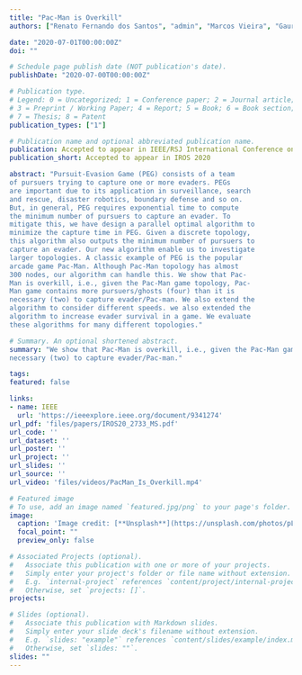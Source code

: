 ```yaml
---
title: "Pac-Man is Overkill"
authors: ["Renato Fernando dos Santos", "admin", "Marcos Vieira", "Gaurav Sukhatme"]

date: "2020-07-01T00:00:00Z"
doi: ""

# Schedule page publish date (NOT publication's date).
publishDate: "2020-07-00T00:00:00Z"

# Publication type.
# Legend: 0 = Uncategorized; 1 = Conference paper; 2 = Journal article;
# 3 = Preprint / Working Paper; 4 = Report; 5 = Book; 6 = Book section;
# 7 = Thesis; 8 = Patent
publication_types: ["1"]

# Publication name and optional abbreviated publication name.
publication: Accepted to appear in IEEE/RSJ International Conference on Intelligent Robots and Systems 2020
publication_short: Accepted to appear in IROS 2020

abstract: "Pursuit-Evasion Game (PEG) consists of a team
of pursuers trying to capture one or more evaders. PEGs
are important due to its application in surveillance, search
and rescue, disaster robotics, boundary defense and so on.
But, in general, PEG requires exponential time to compute
the minimum number of pursuers to capture an evader. To
mitigate this, we have design a parallel optimal algorithm to
minimize the capture time in PEG. Given a discrete topology,
this algorithm also outputs the minimum number of pursuers to
capture an evader. Our new algorithm enable us to investigate
larger topologies. A classic example of PEG is the popular
arcade game Pac-Man. Although Pac-Man topology has almost
300 nodes, our algorithm can handle this. We show that Pac-
Man is overkill, i.e., given the Pac-Man game topology, Pac-
Man game contains more pursuers/ghosts (four) than it is
necessary (two) to capture evader/Pac-man. We also extend the
algorithm to consider different speeds. we also extended the
algorithm to increase evader survival in a game. We evaluate
these algorithms for many different topologies."

# Summary. An optional shortened abstract.
summary: "We show that Pac-Man is overkill, i.e., given the Pac-Man game topology, Pac-Man game contains more pursuers/ghosts (four) than it is
necessary (two) to capture evader/Pac-man."

tags:
featured: false

links:
- name: IEEE
  url: 'https://ieeexplore.ieee.org/document/9341274'
url_pdf: 'files/papers/IROS20_2733_MS.pdf'
url_code: ''
url_dataset: ''
url_poster: ''
url_project: ''
url_slides: ''
url_source: ''
url_video: 'files/videos/PacMan_Is_Overkill.mp4'

# Featured image
# To use, add an image named `featured.jpg/png` to your page's folder.
image:
  caption: 'Image credit: [**Unsplash**](https://unsplash.com/photos/pLCdAaMFLTE)'
  focal_point: ""
  preview_only: false

# Associated Projects (optional).
#   Associate this publication with one or more of your projects.
#   Simply enter your project's folder or file name without extension.
#   E.g. `internal-project` references `content/project/internal-project/index.md`.
#   Otherwise, set `projects: []`.
projects:

# Slides (optional).
#   Associate this publication with Markdown slides.
#   Simply enter your slide deck's filename without extension.
#   E.g. `slides: "example"` references `content/slides/example/index.md`.
#   Otherwise, set `slides: ""`.
slides: ""
---
```

